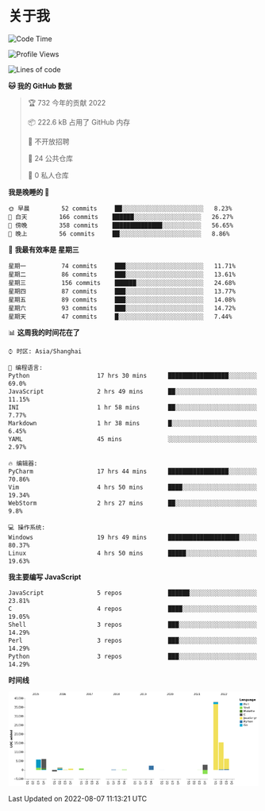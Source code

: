 # 关于我

<!--START_SECTION:waka-->
![Code Time](http://img.shields.io/badge/Code%20Time-530%20hrs%2037%20mins-blue)

![Profile Views](http://img.shields.io/badge/%E4%B8%AA%E4%BA%BA%E5%B0%81%E9%9D%A2%E8%A7%82%E7%9C%8B%E6%AC%A1%E6%95%B0-8-blue)

![Lines of code](https://img.shields.io/badge/%E4%BB%8E%E3%80%8C%E4%BD%A0%E5%A5%BD%E4%B8%96%E7%95%8C%E3%80%8D%E6%88%91%E5%B7%B2%E7%BB%8F%E5%86%99%E4%BA%86-78%20Thousand%20%E8%A1%8C%E4%BB%A3%E7%A0%81-blue)

**🐱 我的 GitHub 数据** 

> 🏆 732 今年的贡献 2022
 > 
> 📦 222.6 kB 占用了 GitHub 内存 
 > 
> 🚫 不开放招聘
 > 
> 📜 24 公共仓库 
 > 
> 🔑 0 私人仓库  
 > 
**我是晚睡的 🦉** 

```text
🌞 早晨         52 commits     ██░░░░░░░░░░░░░░░░░░░░░░░   8.23% 
🌆 白天         166 commits    ██████░░░░░░░░░░░░░░░░░░░   26.27% 
🌃 傍晚         358 commits    ██████████████░░░░░░░░░░░   56.65% 
🌙 晚上         56 commits     ██░░░░░░░░░░░░░░░░░░░░░░░   8.86%

```
📅 **我最有效率是 星期三** 

```text
星期一          74 commits     ███░░░░░░░░░░░░░░░░░░░░░░   11.71% 
星期二          86 commits     ███░░░░░░░░░░░░░░░░░░░░░░   13.61% 
星期三          156 commits    ██████░░░░░░░░░░░░░░░░░░░   24.68% 
星期四          87 commits     ███░░░░░░░░░░░░░░░░░░░░░░   13.77% 
星期五          89 commits     ███░░░░░░░░░░░░░░░░░░░░░░   14.08% 
星期六          93 commits     ███░░░░░░░░░░░░░░░░░░░░░░   14.72% 
星期天          47 commits     █░░░░░░░░░░░░░░░░░░░░░░░░   7.44%

```


📊 **这周我的时间花在了** 

```text
⌚︎ 时区: Asia/Shanghai

💬 编程语言: 
Python                   17 hrs 30 mins      █████████████████░░░░░░░░   69.0% 
JavaScript               2 hrs 49 mins       ██░░░░░░░░░░░░░░░░░░░░░░░   11.15% 
INI                      1 hr 58 mins        ██░░░░░░░░░░░░░░░░░░░░░░░   7.77% 
Markdown                 1 hr 38 mins        █░░░░░░░░░░░░░░░░░░░░░░░░   6.45% 
YAML                     45 mins             ░░░░░░░░░░░░░░░░░░░░░░░░░   2.97%

🔥 编辑器: 
PyCharm                  17 hrs 44 mins      █████████████████░░░░░░░░   70.86% 
Vim                      4 hrs 50 mins       ████░░░░░░░░░░░░░░░░░░░░░   19.34% 
WebStorm                 2 hrs 27 mins       ██░░░░░░░░░░░░░░░░░░░░░░░   9.8%

💻 操作系统: 
Windows                  19 hrs 49 mins      ████████████████████░░░░░   80.37% 
Linux                    4 hrs 50 mins       █████░░░░░░░░░░░░░░░░░░░░   19.63%

```

**我主要编写 JavaScript** 

```text
JavaScript               5 repos             ██████░░░░░░░░░░░░░░░░░░░   23.81% 
C                        4 repos             ████░░░░░░░░░░░░░░░░░░░░░   19.05% 
Shell                    3 repos             ███░░░░░░░░░░░░░░░░░░░░░░   14.29% 
Perl                     3 repos             ███░░░░░░░░░░░░░░░░░░░░░░   14.29% 
Python                   3 repos             ███░░░░░░░░░░░░░░░░░░░░░░   14.29%

```


**时间线**

![Chart not found](https://raw.githubusercontent.com/Arondight/Arondight/master/charts/bar_graph.png) 


 Last Updated on 2022-08-07 11:13:21 UTC
<!--END_SECTION:waka-->
